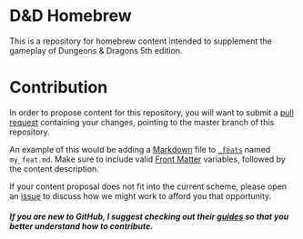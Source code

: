 # D&D Homebrew
This is a repository for homebrew content intended to supplement the gameplay of Dungeons & Dragons 5th edition.

# Contribution
In order to propose content for this repository, you will want to submit a [pull request](https://help.github.com/articles/about-pull-requests/) containing your changes, pointing to the master branch of this repository.

An example of this would be adding a [Markdown](https://guides.github.com/features/mastering-markdown/) file to [`_feats`](/_feats/) named `my_feat.md`. Make sure to include valid [Front Matter](https://jekyllrb.com/docs/front-matter/) variables, followed by the content description.

If your content proposal does not fit into the current scheme, please open an [issue](https://guides.github.com/features/issues/) to discuss how we might work to afford you that opportunity.

##### If you are new to GitHub, I suggest checking out their [guides](https://guides.github.com/proposed) so that you better understand how to contribute.